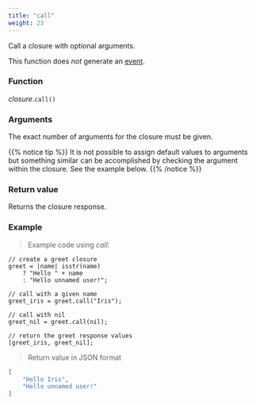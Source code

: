 ```yaml
---
title: "call"
weight: 23
---
```


Call a closure with optional arguments.

This function does *not* generate an [event](../../../overview/events).

### Function

*closure*.`call()`

### Arguments

The exact number of arguments for the closure must be given.

{{% notice tip %}}
It is not possible to assign default values to arguments but something similar
can be accomplished by checking the argument within the closure. See the example below.
{{% /notice %}}

### Return value

Returns the closure response.

### Example

> Example code using *call*:

```thingsdb,json_response
// create a greet closure
greet = |name| isstr(name)
    ? "Hello " + name
    : "Hello unnamed user!";

// call with a given name
greet_iris = greet.call("Iris");

// call with nil
greet_nil = greet.call(nil);

// return the greet response values
[greet_iris, greet_nil];
```

> Return value in JSON format

```json
[
    "Hello Iris",
    "Hello unnamed user!"
]
```

